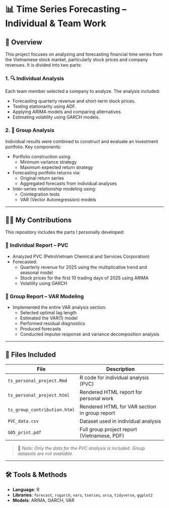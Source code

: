 # 📊 Time Series Forecasting – Individual & Team Work

## 📖 Overview

This project focuses on analyzing and forecasting financial time series from the Vietnamese stock market, particularly stock prices and company revenues. It is divided into two parts:

### 1. 🔍 Individual Analysis

Each team member selected a company to analyze. The analysis included:

- Forecasting quarterly revenue and short-term stock prices.
- Testing stationarity using ADF.
- Applying ARIMA models and comparing alternatives.
- Estimating volatility using GARCH models.

### 2. 👥 Group Analysis

Individual results were combined to construct and evaluate an investment portfolio. Key components:

- Portfolio construction using:
  - Minimum variance strategy
  - Maximum expected return strategy
- Forecasting portfolio returns via:
  - Original return series
  - Aggregated forecasts from individual analyses
- Inter-series relationship modeling using:
  - Cointegration tests
  - VAR (Vector Autoregression) models

---

## 🙋‍♂️ My Contributions

This repository includes the parts I personally developed:

### 📌 Individual Report – PVC

- Analyzed PVC (PetroVietnam Chemical and Services Corporation)
- Forecasted:
  - Quarterly revenue for 2025 using the multiplicative trend and seasonal model
  - Stock prices for the first 10 trading days of 2025 using ARIMA
  - Volatility using GARCH

### 📌 Group Report – VAR Modeling

- Implemented the entire VAR analysis section:
  - Selected optimal lag length
  - Estimated the VAR(1) model
  - Performed residual diagnostics
  - Produced forecasts
  - Conducted impulse response and variance decomposition analysis

---

## 📁 Files Included

| File                        | Description                                      |
|-----------------------------|--------------------------------------------------|
| `ts_personal_project.Rmd`   | R code for individual analysis (PVC)            |
| `ts_personal_project.html`  | Rendered HTML report for personal work          |
| `ts_group_contribution.html`| Rendered HTML for VAR section in group report   |
| `PVC_data.csv`              | Dataset used in individual analysis             |
| `G05_print.pdf`             | Full group project report (Vietnamese, PDF)     |

> 🔹 *Note: Only the data for the PVC analysis is included. Group datasets are not available.*

---

## 🛠 Tools & Methods

- **Language**: R  
- **Libraries**: `forecast`, `rugarch`, `vars`, `tseries`, `urca`, `tidyverse`, `ggplot2`  
- **Models**: ARIMA, GARCH, VAR

